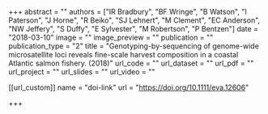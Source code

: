 +++
abstract = "" 
authors = ["IR Bradbury", "BF Wringe", "B Watson", "I Paterson", "J Horne", "R Beiko", "SJ Lehnert", "M Clement", "EC Anderson", "NW Jeffery", "S Duffy", "E Sylvester", "M Robertson", "P Bentzen"] 
date = "2018-03-10" 
image = "" 
image_preview = "" 
publication = "" 
publication_type = "2" 
title = "Genotyping-by-sequencing of genome-wide microsatellite loci reveals fine-scale harvest composition in a coastal Atlantic salmon fishery. (2018)" 
url_code = "" 
url_dataset = "" 
url_pdf = "" 
url_project = "" 
url_slides = "" 
url_video = "" 


[[url_custom]]
name = "doi-link"
url = "https://doi.org/10.1111/eva.12606"

+++

